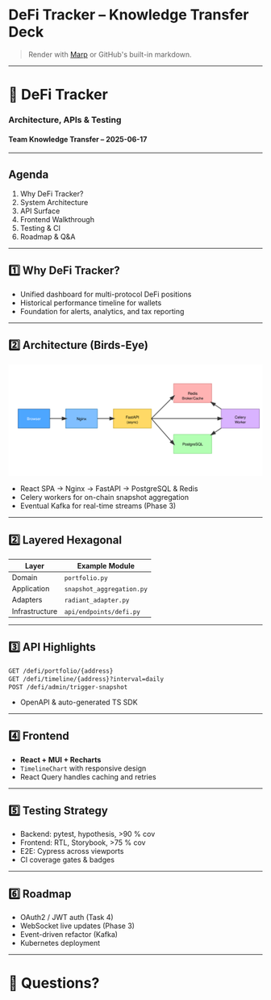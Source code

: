 # DeFi Tracker – Knowledge Transfer Deck

> Render with [Marp](https://marp.app/) or GitHub's built-in markdown.

---

# 🚀 DeFi Tracker

### Architecture, APIs & Testing

#### Team Knowledge Transfer – 2025-06-17

---

## Agenda

1. Why DeFi Tracker?
2. System Architecture
3. API Surface
4. Frontend Walkthrough
5. Testing & CI
6. Roadmap & Q&A

---

## 1️⃣ Why DeFi Tracker?

- Unified dashboard for multi-protocol DeFi positions
- Historical performance timeline for wallets
- Foundation for alerts, analytics, and tax reporting

---

## 2️⃣ Architecture (Birds-Eye)

![architecture](./img/architecture_high_level.svg)

- React SPA → Nginx → FastAPI → PostgreSQL & Redis
- Celery workers for on-chain snapshot aggregation
- Eventual Kafka for real-time streams (Phase 3)

---

## 2️⃣ Layered Hexagonal

| Layer          | Example Module            |
| -------------- | ------------------------- |
| Domain         | `portfolio.py`            |
| Application    | `snapshot_aggregation.py` |
| Adapters       | `radiant_adapter.py`      |
| Infrastructure | `api/endpoints/defi.py`   |

---

## 3️⃣ API Highlights

```http
GET /defi/portfolio/{address}
GET /defi/timeline/{address}?interval=daily
POST /defi/admin/trigger-snapshot
```

- OpenAPI & auto-generated TS SDK

---

## 4️⃣ Frontend

- **React + MUI + Recharts**
- `TimelineChart` with responsive design
- React Query handles caching and retries

---

## 5️⃣ Testing Strategy

- Backend: pytest, hypothesis, >90 % cov
- Frontend: RTL, Storybook, >75 % cov
- E2E: Cypress across viewports
- CI coverage gates & badges

---

## 6️⃣ Roadmap

- OAuth2 / JWT auth (Task 4)
- WebSocket live updates (Phase 3)
- Event-driven refactor (Kafka)
- Kubernetes deployment

---

# 🙏 Questions?
